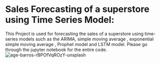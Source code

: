 
# Sales Forecasting of a superstore using Time Series Model:
   
  
  
  This Project is used for forecasting the sales of a superstore using time-series models such as the ARIMA, simple moving average , exponential simple moving average ,
  Prophet model and LSTM model. Please go through the jupyter notebook for the entire code.
![age-barros-rBPOfVqROzY-unsplash](https://user-images.githubusercontent.com/107698376/186212651-d6e91b4f-d614-422f-99e8-a078ef9b4f7b.jpg)
